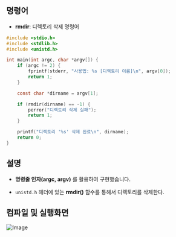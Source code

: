 ## 명령어
- **rmdir**: 디렉토리 삭제 명령어

```c
#include <stdio.h>
#include <stdlib.h>
#include <unistd.h>

int main(int argc, char *argv[]) {
    if (argc != 2) {
        fprintf(stderr, "사용법: %s [디렉토리 이름]\n", argv[0]);
        return 1;
    }

    const char *dirname = argv[1];

    if (rmdir(dirname) == -1) {
        perror("디렉토리 삭제 실패");
        return 1;
    }

    printf("디렉토리 '%s' 삭제 완료\n", dirname);
    return 0;
}
```
## 설명
- **명령줄 인자(argc, argv)** 를 활용하여 구현했습니다.

- ``unistd.h`` 헤더에 있는 **rmdir()** 함수를 통해서 디렉토리를 삭제한다.

## 컴파일 및 실행화면

![Image](https://github.com/user-attachments/assets/51d0c882-8c09-49a1-8179-39fb2d338f3c)